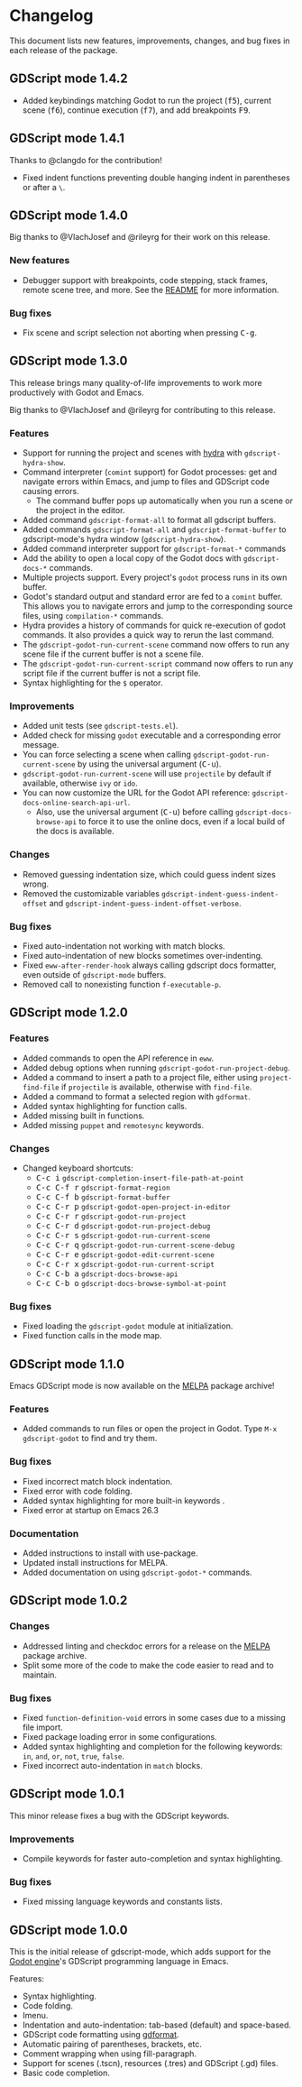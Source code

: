 # Changelog

This document lists new features, improvements, changes, and bug fixes in each release of the package.

## GDScript mode 1.4.2

- Added keybindings matching Godot to run the project (<kbd>f5</kbd>), current scene (<kbd>f6</kbd>), continue execution (<kbd>f7</kbd>), and add breakpoints <kbd>F9</kbd>.

## GDScript mode 1.4.1

Thanks to @clangdo for the contribution!

- Fixed indent functions preventing double hanging indent in parentheses or after a `\`.

## GDScript mode 1.4.0

Big thanks to @VlachJosef and @rileyrg for their work on this release.

### New features

- Debugger support with breakpoints, code stepping, stack frames, remote scene tree, and more. See the [README](https://github.com/godotengine/emacs-gdscript-mode/blob/master/README.md) for more information.

### Bug fixes

- Fix scene and script selection not aborting when pressing <kbd>C-g</kbd>.

## GDScript mode 1.3.0

This release brings many quality-of-life improvements to work more productively with Godot and Emacs.

Big thanks to @VlachJosef and @rileyrg for contributing to this release.

### Features

- Support for running the project and scenes with [hydra](https://github.com/abo-abo/hydra) with `gdscript-hydra-show`.
- Command interpreter (`comint` support) for Godot processes: get and navigate errors within Emacs, and jump to files and GDScript code causing errors.
  - The command buffer pops up automatically when you run a scene or the project in the editor.
- Added command `gdscript-format-all` to format all gdscript buffers.
- Added commands `gdscript-format-all` and `gdscript-format-buffer` to gdscript-mode's hydra window (`gdscript-hydra-show`).
- Added command interpreter support for `gdscript-format-*` commands
- Add the ability to open a local copy of the Godot docs with `gdscript-docs-*` commands.
- Multiple projects support. Every project's `godot` process runs in its own buffer.
- Godot's standard output and standard error are fed to a `comint` buffer. This allows you to navigate errors and jump to the corresponding source files, using `compilation-*` commands.
- Hydra provides a history of commands for quick re-execution of godot commands. It also provides a quick way to rerun the last command.
- The `gdscript-godot-run-current-scene` command now offers to run any scene file if the current buffer is not a scene file.
- The `gdscript-godot-run-current-script` command now offers to run any script file if the current buffer is not a script file.
- Syntax highlighting for the `$` operator.

### Improvements

- Added unit tests (see `gdscript-tests.el`).
- Added check for missing `godot` executable and a corresponding error message.
- You can force selecting a scene when calling `gdscript-godot-run-current-scene` by using the universal argument (<kbd>C-u</kbd>).
- `gdscript-godot-run-current-scene` will use `projectile` by default if available, otherwise `ivy` or `ido`.
- You can now customize the URL for the Godot API reference: `gdscript-docs-online-search-api-url`.
  - Also, use the universal argument (<kbd>C-u</kbd>) before calling `gdscript-docs-browse-api` to force it to use the online docs, even if a local build of the docs is available.

### Changes

- Removed guessing indentation size, which could guess indent sizes wrong.
- Removed the customizable variables `gdscript-indent-guess-indent-offset` and `gdscript-indent-guess-indent-offset-verbose`.

### Bug fixes

- Fixed auto-indentation not working with match blocks.
- Fixed auto-indentation of new blocks sometimes over-indenting.
- Fixed `eww-after-render-hook` always calling gdscript docs formatter, even outside of `gdscript-mode` buffers.
- Removed call to nonexisting function `f-executable-p`.

## GDScript mode 1.2.0

### Features

- Added commands to open the API reference in `eww`.
- Added debug options when running `gdscript-godot-run-project-debug`.
- Added a command to insert a path to a project file, either using `project-find-file` if `projectile` is available, otherwise with `find-file`.
- Added a command to format a selected region with `gdformat`.
- Added syntax highlighting for function calls.
- Added missing built in functions.
- Added missing `puppet` and `remotesync` keywords.

### Changes

- Changed keyboard shortcuts:
  - <kbd>C-c i</kbd> `gdscript-completion-insert-file-path-at-point`
  - <kbd>C-c C-f r</kbd> `gdscript-format-region`
  - <kbd>C-c C-f b</kbd> `gdscript-format-buffer`
  - <kbd>C-c C-r p</kbd> `gdscript-godot-open-project-in-editor`
  - <kbd>C-c C-r r</kbd> `gdscript-godot-run-project`
  - <kbd>C-c C-r d</kbd> `gdscript-godot-run-project-debug`
  - <kbd>C-c C-r s</kbd> `gdscript-godot-run-current-scene`
  - <kbd>C-c C-r q</kbd> `gdscript-godot-run-current-scene-debug`
  - <kbd>C-c C-r e</kbd> `gdscript-godot-edit-current-scene`
  - <kbd>C-c C-r x</kbd> `gdscript-godot-run-current-script`
  - <kbd>C-c C-b a</kbd> `gdscript-docs-browse-api`
  - <kbd>C-c C-b o</kbd> `gdscript-docs-browse-symbol-at-point`

### Bug fixes

- Fixed loading the `gdscript-godot` module at initialization.
- Fixed function calls in the mode map.

## GDScript mode 1.1.0

Emacs GDScript mode is now available on the [MELPA](https://melpa.org/) package archive!

### Features

- Added commands to run files or open the project in Godot. Type `M-x gdscript-godot` to find and try them.

### Bug fixes

- Fixed incorrect match block indentation.
- Fixed error with code folding.
- Added syntax highlighting for more built-in keywords .
- Fixed error at startup on Emacs 26.3

### Documentation

- Added instructions to install with use-package.
- Updated install instructions for MELPA.
- Added documentation on using `gdscript-godot-*` commands.

## GDScript mode 1.0.2

### Changes

- Addressed linting and checkdoc errors for a release on the [MELPA](https://melpa.org/) package archive.
- Split some more of the code to make the code easier to read and to maintain.

### Bug fixes

- Fixed `function-definition-void` errors in some cases due to a missing file import.
- Fixed package loading error in some configurations.
- Added syntax highlighting and completion for the following keywords: `in`, `and`, `or`, `not`, `true`, `false`.
- Fixed incorrect auto-indentation in `match` blocks.

## GDScript mode 1.0.1

This minor release fixes a bug with the GDScript keywords.

### Improvements

- Compile keywords for faster auto-completion and syntax highlighting.

### Bug fixes

- Fixed missing language keywords and constants lists.

## GDScript mode 1.0.0

This is the initial release of gdscript-mode, which adds support for the [Godot engine](https://godotengine.org/)'s GDScript programming language in Emacs.

Features:

- Syntax highlighting.
- Code folding.
- Imenu.
- Indentation and auto-indentation: tab-based (default) and space-based.
- GDScript code formatting using [gdformat](https://github.com/scony/godot-gdscript-toolkit/).
- Automatic pairing of parentheses, brackets, etc.
- Comment wrapping when using fill-paragraph.
- Support for scenes (.tscn), resources (.tres) and GDScript (.gd) files.
- Basic code completion.
